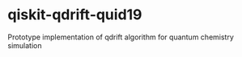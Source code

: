 # qiskit-qdrift-quid19
Prototype implementation of qdrift algorithm for quantum chemistry simulation
